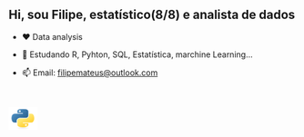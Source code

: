 ## Hi, sou Filipe, estatístico(8/8) e analista de dados

- ❤️ Data analysis
- 🌱 Estudando R, Pyhton, SQL, Estatística, marchine Learning...

- 📫 Email: filipemateus@outlook.com

##
</div style="display: inline_block"><br>
  <img align="center" alt="Filipe-python" height="40" width="50" src="https://raw.githubusercontent.com/devicons/devicon/master/icons/python/python-original.svg"
  <img align="center" alt="Filipe-R" height="40" width="50" src="https://raw.githubusercontent.com/devicons/devicon/master/icons/r/r-original.svg"
  
</div>
          

